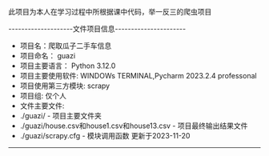 此项目为本人在学习过程中所根据课中代码，举一反三的爬虫项目

--------------------文件项目信息----------------------
- 项目名：爬取瓜子二手车信息
- 项目命名： guazi
- 项目主要语言： Python 3.12.0
- 项目主要使用软件: WINDOWs TERMINAL,Pycharm 2023.2.4 professonal
- 项目使用第三方模块: scrapy
- 项目组: 仅个人
- 文件主要文件:
- ./guazi/ - 项目主要文件夹
- ./guazi/house.csv和house1.csv和house13.csv - 项目最终输出结果文件
- ./guazi/scrapy.cfg - 模块调用函数
更新于2023-11-20
------------------------------------------------------
